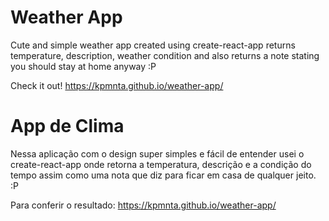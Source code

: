 # Weather App 

Cute and simple weather app created using create-react-app returns temperature, description, weather condition and also returns a note stating you should stay at home anyway :P

Check it out! https://kpmnta.github.io/weather-app/

# App de Clima

Nessa aplicação com o design super simples e fácil de entender usei o create-react-app onde retorna a temperatura, descrição e a condição do tempo assim como uma nota que diz para ficar em casa de qualquer jeito. :P 

Para conferir o resultado: https://kpmnta.github.io/weather-app/
